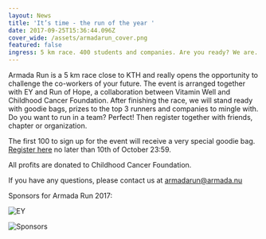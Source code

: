 ```yaml
---
layout: News
title: 'It’s time - the run of the year '
date: 2017-09-25T15:36:44.096Z
cover_wide: /assets/armadarun_cover.png
featured: false
ingress: 5 km race. 400 students and companies. Are you ready? We are.
---
```

Armada Run is a 5 km race close to KTH and really opens the opportunity to challenge the co-workers of your future. The event is arranged together with EY and Run of Hope, a collaboration between Vitamin Well and Childhood Cancer Foundation. After finishing the race, we will stand ready with goodie bags, prizes to the top 3 runners and companies to mingle with. Do you want to run in a team? Perfect! Then register together with friends, chapter or organization.

The first 100 to sign up for the event will receive a very special goodie bag. [Register here](https://ais.armada.nu/fairs/2017/events/20/signup) no later than 10th of October 23:59.


All profits are donated to Childhood Cancer Foundation.

If you have any questions, please contact us at armadarun@armada.nu

Sponsors for Armada Run 2017:

![EY](https://armada.nu/assets/ey.png)

![Sponsors](https://armada.nu/assets/spons.png)

